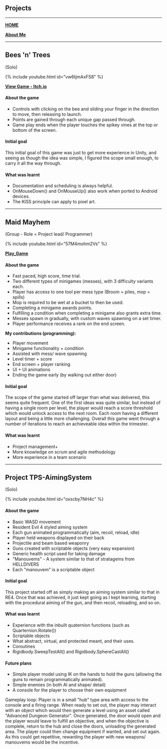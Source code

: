 ## **Projects**
---
[__HOME__](https://kronedev22.github.io)

[__About Me__](https://kronedev22.github.io/AboutMe/)

---

## **Bees 'n' Trees**
(Solo)

{% include youtube.html id="vw6tjmAxFS8" %}

[__View Game - Itch.io__](https://kronedev.itch.io/beesntrees-slingy-bee)

#### **About the game**
- Controls with clicking on the bee and sliding your finger in the direction to move, then releasing to launch.
- Points are gained through each unique gap passed through.
- Game play ends when the player touches the spikey vines at the top or bottom of the screen.

#### **Initial goal**
This initial goal of this game was just to get more experience in Unity, and seeing as though the idea was simple, I figured the scope small enough, to carry it all the way through.

#### **What was learnt**
- Documentation and scheduling is always helpful.
- OnMouseDown() and OnMouseUp() also work when ported to Android devices.
- The KISS principle can apply to pixel art.

--- 

## **Maid Mayhem**
(Group - Role = Project lead/ Programmer)

{% include youtube.html id="57M4mohm2Vs" %}

[__Play_Game__](https://play.unity.com/mg/other/webgl-builds-360558)


#### **About the game**
- Fast paced, high score, time trial.
- Two different types of minigames (messes), with 3 difficulty variants each.
- Player has access to one tool per mess type (Broom = piles, mop = spills)
- Mop is required to be wet at a bucket to then be used.
- Completing a minigame awards points.
- Fulfilling a condition when completing a minigame also grants extra time.
- Messes spawn in gradually, with custom waves spawning on a set timer.
- Player performance receives a rank on the end screen.

**My contributions (programming):**
- Player movement
- Minigame functionality + condition
- Assisted with mess/ wave spawning
- Level timer + score
- End screen + player ranking
- UI + UI animations
- Ending the game early (by walking out either door)

#### **Initial goal**
The scope of the game started off larger than what was delivered, this seems quite frequent. 
One of the first ideas was quite similar, but instead of having a single room per level, the player would reach a score threshold which would unlock access to the next room.
Each room having a different layout and being a little more challenging. Overall this game went through a number of iterations to reach an achieveable idea within the trimester.

#### **What was learnt**
- Project management+
- More knowledge on scrum and agile methodology
- More experience in a team scenario

---

## **Project TPS-AimingSystem**
(Solo)

{% include youtube.html id="oxscby7NH4c" %}

#### **About the game**
- Basic WASD movement
- Resident Evil 4 styled aiming system
- Each gun animated programmatically (aim, recoil, reload, idle)
- Player held weapons displayed on their back
- Projectile and beam based weaponry
- Guns created with scriptable objects (very easy expansion)
- Generic health script used for taking damage
- "Manouvems" - A system similar to that of stratagems from HELLDIVERS
- Each "manouvem" is a scriptable object

#### **Initial goal**
This project started off as simply making an aiming system similar to that in RE4. 
Once that was achieved, it just kept going as I kept learning, starting with the procedural aiming of the gun, and then recoil, reloading, and so on.

#### **What was learnt**
- Experience with the inbuilt quaternion functions (such as Quarternion.Rotate())
- Scriptable objects
- What abstract, virtual, and protected meant, and their uses.
- Coroutines
- Rigidbody.SweepTestAll() and Rigidbody.SphereCastAll()

#### **Future plans**
- Simple player model using IK on the hands to hold the guns (allowing the guns to remain programmatically animated).
- Simple enemies (in both AI and shape/ detail)
- A console for the player to choose their own equipment

Gameplay loop: Player is in a small "hub" type area with access to the console and a firing range.
When ready to set out, the player may interact with an object which would then generate a level using an asset called "Advanced Dungeon Generator".
Once generated, the door would open and the player would leave to fulfill an objective, and when the objective is complete, return to the hub and close the doors, unloading the generated area.
The player could then change equipment if wanted, and set out again.
As this could get repetitive, rewarding the player with new weapons/ manouvems would be the incentive.
